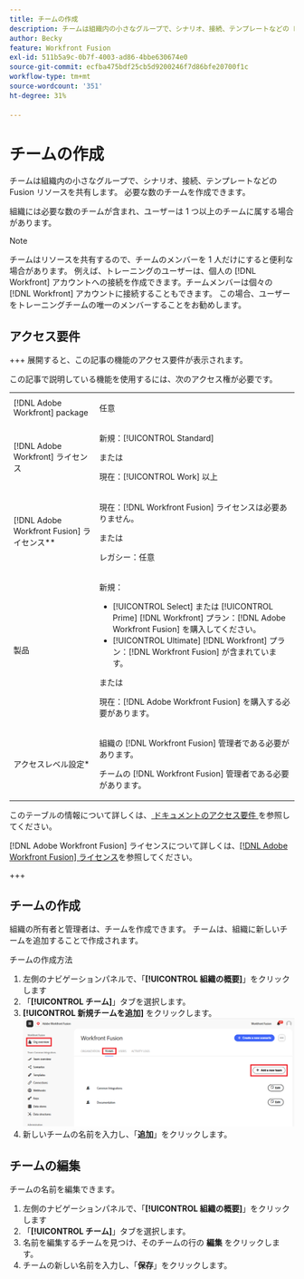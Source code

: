 ```yaml
---
title: チームの作成
description: チームは組織内の小さなグループで、シナリオ、接続、テンプレートなどの Fusion リソースを共有します。 必要な数のチームを作成できます。
author: Becky
feature: Workfront Fusion
exl-id: 511b5a9c-0b7f-4003-ad86-4bbe630674e0
source-git-commit: ecfba475bdf25cb5d9200246f7d86bfe20700f1c
workflow-type: tm+mt
source-wordcount: '351'
ht-degree: 31%

---
```


# チームの作成

チームは組織内の小さなグループで、シナリオ、接続、テンプレートなどの Fusion リソースを共有します。 必要な数のチームを作成できます。

組織には必要な数のチームが含まれ、ユーザーは 1 つ以上のチームに属する場合があります。

>[!NOTE]
>
>チームはリソースを共有するので、チームのメンバーを 1 人だけにすると便利な場合があります。 例えば、トレーニングのユーザーは、個人の [!DNL Workfront] アカウントへの接続を作成できます。チームメンバーは個々の [!DNL Workfront] アカウントに接続することもできます。 この場合、ユーザーをトレーニングチームの唯一のメンバーすることをお勧めします。

## アクセス要件

+++ 展開すると、この記事の機能のアクセス要件が表示されます。

この記事で説明している機能を使用するには、次のアクセス権が必要です。

<table style="table-layout:auto">
 <col> 
 <col> 
 <tbody> 
  <tr> 
   <td role="rowheader">[!DNL Adobe Workfront] package</td> 
   <td> <p>任意</p> </td> 
  </tr> 
  <tr data-mc-conditions=""> 
   <td role="rowheader">[!DNL Adobe Workfront] ライセンス</td> 
   <td> <p>新規：[!UICONTROL Standard]</p><p>または</p><p>現在：[!UICONTROL Work] 以上</p> </td> 
  </tr> 
  <tr> 
   <td role="rowheader">[!DNL Adobe Workfront Fusion] ライセンス**</td> 
   <td>
   <p>現在：[!DNL Workfront Fusion] ライセンスは必要ありません。</p>
   <p>または</p>
   <p>レガシー：任意 </p>
   </td> 
  </tr> 
  <tr> 
   <td role="rowheader">製品</td> 
   <td>
   <p>新規：</p> <ul><li>[!UICONTROL Select] または [!UICONTROL Prime] [!DNL Workfront] プラン：[!DNL Adobe Workfront Fusion] を購入してください。</li><li>[!UICONTROL Ultimate] [!DNL Workfront] プラン：[!DNL Workfront Fusion] が含まれています。</li></ul>
   <p>または</p>
   <p>現在：[!DNL Adobe Workfront Fusion] を購入する必要があります。</p>
   </td> 
  </tr>
  <tr data-mc-conditions=""> 
   <td role="rowheader">アクセスレベル設定*</td> 
   <td> 
     <p>組織の [!DNL Workfront Fusion] 管理者である必要があります。</p>
     <p>チームの [!DNL Workfront Fusion] 管理者である必要があります。</p>
   </td> 
  </tr> 
   </td> 
  </tr> 
 </tbody> 
</table>

このテーブルの情報について詳しくは、[ ドキュメントのアクセス要件 ](/help/workfront-fusion/references/licenses-and-roles/access-level-requirements-in-documentation.md) を参照してください。

[!DNL Adobe Workfront Fusion] ライセンスについて詳しくは、[[!DNL Adobe Workfront Fusion] ライセンス](/help/workfront-fusion/set-up-and-manage-workfront-fusion/licensing-operations-overview/license-automation-vs-integration.md)を参照してください。

+++



## チームの作成

組織の所有者と管理者は、チームを作成できます。 チームは、組織に新しいチームを追加することで作成されます。

チームの作成方法

1. 左側のナビゲーションパネルで、「**[!UICONTROL 組織の概要]**」をクリックします
1. 「**[!UICONTROL チーム]**」タブを選択します。
1. **[!UICONTROL 新規チームを追加]** をクリックします。
   ![チームの作成](assets/create-new-team-button.png)
1. 新しいチームの名前を入力し、「**追加**」をクリックします。

## チームの編集

チームの名前を編集できます。

1. 左側のナビゲーションパネルで、「**[!UICONTROL 組織の概要]**」をクリックします
1. 「**[!UICONTROL チーム]**」タブを選択します。
1. 名前を編集するチームを見つけ、そのチームの行の **編集** をクリックします。
1. チームの新しい名前を入力し、「**保存**」をクリックします。

